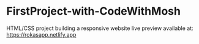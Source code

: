 # FirstProject-with-CodeWithMosh

HTML/CSS project building a responsive website
live preview available at: https://rokasapp.netlify.app
